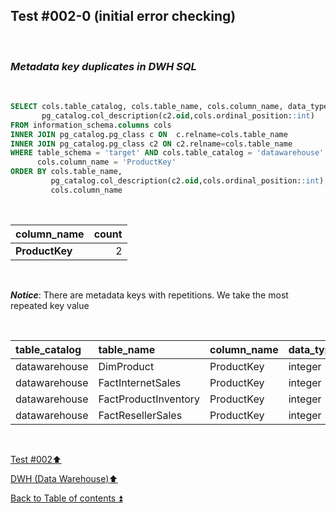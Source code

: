 ## Test #002-0 (initial error checking)  

<p><br></p>

### **_Metadata key duplicates in DWH SQL_**  

<p><br></p>

````SQL
SELECT cols.table_catalog, cols.table_name, cols.column_name, data_type,
       pg_catalog.col_description(c2.oid,cols.ordinal_position::int)
FROM information_schema.columns cols
INNER JOIN pg_catalog.pg_class c ON  c.relname=cols.table_name
INNER JOIN pg_catalog.pg_class c2 ON c2.relname=cols.table_name
WHERE table_schema = 'target' AND cols.table_catalog = 'datawarehouse' AND cols.table_name<> 'Metadata' AND
      cols.column_name = 'ProductKey'
ORDER BY cols.table_name,
   		 pg_catalog.col_description(c2.oid,cols.ordinal_position::int),
		 cols.column_name
````

<p><br></p>

| column_name        | count |
| :----------------- | ----: |
| **ProductKey**     | 2     |

<p><br></p>

**_Notice_**: There are metadata keys with repetitions. We take the most repeated key value  

<p><br></p>

| table_catalog | table_name           | column_name | data_type | col_description | updated |
| :------------ | :------------------- | :---------- | :-------- | :-------------: | :-----: |
| datawarehouse | DimProduct           | ProductKey  | integer   | **m084**        | **m084**|
| datawarehouse | FactInternetSales    | ProductKey  | integer   | m059            | **m084**|
| datawarehouse | FactProductInventory | ProductKey  | integer   | **m084**        | **m084**|
| datawarehouse | FactResellerSales    | ProductKey  | integer   | **m084**        | **m084**|

<p><br></p>

[Test #002:arrow_up:](t002.md)  

[DWH (Data Warehouse):arrow_up:](../dwh.md)  

[Back to Table of contents :arrow_double_up:](../../README.md)   